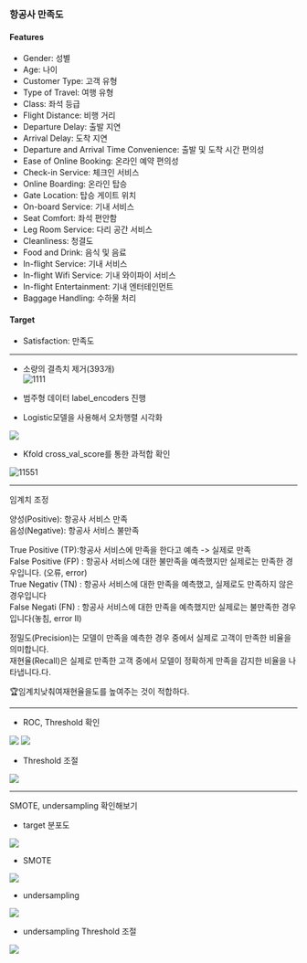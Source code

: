 ### 항공사 만족도 

#### Features
         
 -  Gender: 성별                                  
 -  Age: 나이                                     
 -  Customer Type: 고객 유형                           
 -  Type of Travel: 여행 유형                          
 -  Class: 좌석 등급                                   
 -  Flight Distance: 비행 거리                         
 -  Departure Delay: 출발 지연                         
 -  Arrival Delay: 도착 지연                           
 -  Departure and Arrival Time Convenience: 출발 및 도착 시간 편의성  
 -  Ease of Online Booking: 온라인 예약 편의성                  
 -  Check-in Service: 체크인 서비스                        
 -  Online Boarding: 온라인 탑승                            
 -  Gate Location: 탑승 게이트 위치                         
 -  On-board Service: 기내 서비스                          
 -  Seat Comfort: 좌석 편안함                             
 -  Leg Room Service: 다리 공간 서비스                     
 -  Cleanliness: 청결도                                  
 -  Food and Drink: 음식 및 음료                            
 -  In-flight Service: 기내 서비스                           
 -  In-flight Wifi Service: 기내 와이파이 서비스                  
 -  In-flight Entertainment: 기내 엔터테인먼트                   
 -  Baggage Handling: 수하물 처리                          

#### Target

 -  Satisfaction: 만족도  

---  
  
 - 소량의 결측치 제거(393개)  
![1111](https://github.com/GwanIkCho/machine_learning_project/assets/156397946/068f3a66-fa0f-4f17-9d5f-b55d2b3b148b)  
 - 범주형 데이터 label_encoders 진행

 - Logistic모델을 사용해서 오차행렬 시각화
<img src='./image/img02.png'>

 - Kfold cross_val_score를 통한 과적합 확인  

![11551](https://github.com/GwanIkCho/machine_learning_project/assets/156397946/ff4e1a61-48d5-4186-93bd-3f23b75011bf)

---

임계치 조정

양성(Positive): 항공사 서비스 만족  
음성(Negative): 항공사 서비스 불만족   


True Positive (TP):항공사 서비스에 만족을 한다고 예측  -> 실제로 만족  
False Positive (FP) : 항공사 서비스에 대한 불만족을 예측했지만 실제로는 만족한 경우입니다. (오류, error)  
True Negativ (TN) : 항공사 서비스에 대한 만족을 예측했고, 실제로도 만족하지 않은 경우입니다  
False Negati (FN) : 항공사 서비스에 대한 만족을 예측했지만 실제로는 불만족한 경우입니다(놓침, error II)  

정밀도(Precision)는 모델이 만족을 예측한 경우 중에서 실제로 고객이 만족한 비율을 의미합니다.  
재현율(Recall)은 실제로 만족한 고객 중에서 모델이 정확하게 만족을 감지한 비율을 나타냅니다.다.  

🏆임계치낮춰여재현율을도를 높여주는 것이 적합하다.

---


- ROC, Threshold 확인
  
<img src='./image/img03.png'>  
<img src='./image/img04.png'>

- Threshold 조절

<img src='./image/img05.png'>

---
SMOTE, undersampling 확인해보기

- target 분포도
<img src='./image/img06.png'>

- SMOTE
<img src='./image/img_smote.png'>

- undersampling 
<img src='./image/img_under.png'>

- undersampling Threshold 조절
<img src='./image/img_under_sam.png'>

